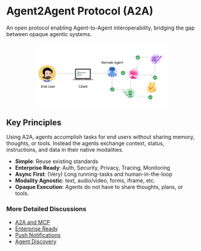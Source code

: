 # Agent2Agent Protocol (A2A)

An open protocol enabling Agent-to-Agent interoperability, bridging the gap
between opaque agentic systems.

<img src="../assets/a2a-actors.png" width="70%" style="margin:20px auto;display:block;">

## Key Principles

Using A2A, agents accomplish tasks for end users without sharing memory,
thoughts, or tools. Instead the agents exchange context, status, instructions,
and data in their native modalities.

- **Simple**: Reuse existing standards
- **Enterprise Ready**: Auth, Security, Privacy, Tracing, Monitoring
- **Async First**: (Very) Long running-tasks and human-in-the-loop
- **Modality Agnostic**: text, audio/video, forms, iframe, etc.
- **Opaque Execution**: Agents do not have to share thoughts, plans, or tools.

### More Detailed Discussions

- [A2A and MCP](../topics/a2a-and-mcp.md)
- [Enterprise Ready](../topics/enterprise-ready.md)
- [Push Notifications](../topics/push-notifications.md)
- [Agent Discovery](../topics/agent-discovery.md)
